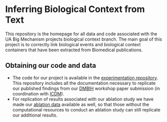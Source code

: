 # Inferring Biological Context from Text
This repository is the homepage for all data and code associated with the UA Big Mechanism projects biological context branch. The main goal of this project is to correctly link biological events and biological context containers that have been extracted from Biomedical publications.

## Obtaining our code and data
- The code for our project is available in the [experimentation repository](https://github.com/ml4ai/BioContext_experiment). This repository includes all the documentation necessary to replicate our published findings from our [DMBIH](http://facweb.cs.depaul.edu/research/vc/ICDM18/index.html) workshop paper submission (in coordination with [ICDM](http://icdm2018.org/workshop/)).
- For replication of results associated with our ablation study we have made our [ablation data](https://github.com/ml4ai/BioContext_results) available as well, so that those without the computational resources to conduct an ablation study can still replicate our additional results.
